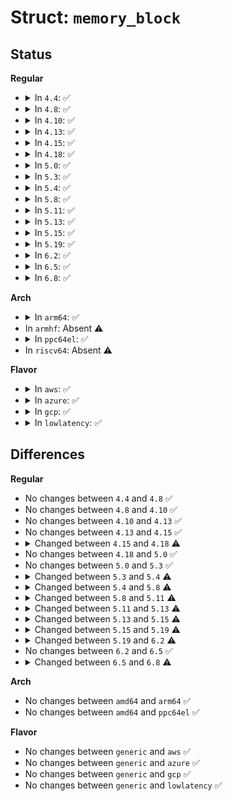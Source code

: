 # Struct: <code>memory_block</code>

## Status
<b>Regular</b>
<ul>
<li>
<details>
<summary>In <code>4.4</code>: ✅</summary>

```c
struct memory_block {
    long unsigned int start_section_nr;
    long unsigned int end_section_nr;
    long unsigned int state;
    int section_count;
    int online_type;
    int phys_device;
    void *hw;
    int (*phys_callback)(struct memory_block *);
    struct device dev;
};
```
</details>
</li>
<li>
<details>
<summary>In <code>4.8</code>: ✅</summary>

```c
struct memory_block {
    long unsigned int start_section_nr;
    long unsigned int end_section_nr;
    long unsigned int state;
    int section_count;
    int online_type;
    int phys_device;
    void *hw;
    int (*phys_callback)(struct memory_block *);
    struct device dev;
};
```
</details>
</li>
<li>
<details>
<summary>In <code>4.10</code>: ✅</summary>

```c
struct memory_block {
    long unsigned int start_section_nr;
    long unsigned int end_section_nr;
    long unsigned int state;
    int section_count;
    int online_type;
    int phys_device;
    void *hw;
    int (*phys_callback)(struct memory_block *);
    struct device dev;
};
```
</details>
</li>
<li>
<details>
<summary>In <code>4.13</code>: ✅</summary>

```c
struct memory_block {
    long unsigned int start_section_nr;
    long unsigned int end_section_nr;
    long unsigned int state;
    int section_count;
    int online_type;
    int phys_device;
    void *hw;
    int (*phys_callback)(struct memory_block *);
    struct device dev;
};
```
</details>
</li>
<li>
<details>
<summary>In <code>4.15</code>: ✅</summary>

```c
struct memory_block {
    long unsigned int start_section_nr;
    long unsigned int end_section_nr;
    long unsigned int state;
    int section_count;
    int online_type;
    int phys_device;
    void *hw;
    int (*phys_callback)(struct memory_block *);
    struct device dev;
};
```
</details>
</li>
<li>
<details>
<summary>In <code>4.18</code>: ✅</summary>

```c
struct memory_block {
    long unsigned int start_section_nr;
    long unsigned int end_section_nr;
    long unsigned int state;
    int section_count;
    int online_type;
    int phys_device;
    void *hw;
    int (*phys_callback)(struct memory_block *);
    struct device dev;
    int nid;
};
```
</details>
</li>
<li>
<details>
<summary>In <code>5.0</code>: ✅</summary>

```c
struct memory_block {
    long unsigned int start_section_nr;
    long unsigned int end_section_nr;
    long unsigned int state;
    int section_count;
    int online_type;
    int phys_device;
    void *hw;
    int (*phys_callback)(struct memory_block *);
    struct device dev;
    int nid;
};
```
</details>
</li>
<li>
<details>
<summary>In <code>5.3</code>: ✅</summary>

```c
struct memory_block {
    long unsigned int start_section_nr;
    long unsigned int end_section_nr;
    long unsigned int state;
    int section_count;
    int online_type;
    int phys_device;
    void *hw;
    int (*phys_callback)(struct memory_block *);
    struct device dev;
    int nid;
};
```
</details>
</li>
<li>
<details>
<summary>In <code>5.4</code>: ✅</summary>

```c
struct memory_block {
    long unsigned int start_section_nr;
    long unsigned int state;
    int section_count;
    int online_type;
    int phys_device;
    void *hw;
    int (*phys_callback)(struct memory_block *);
    struct device dev;
    int nid;
};
```
</details>
</li>
<li>
<details>
<summary>In <code>5.8</code>: ✅</summary>

```c
struct memory_block {
    long unsigned int start_section_nr;
    long unsigned int state;
    int online_type;
    int phys_device;
    struct device dev;
    int nid;
};
```
</details>
</li>
<li>
<details>
<summary>In <code>5.11</code>: ✅</summary>

```c
struct memory_block {
    long unsigned int start_section_nr;
    long unsigned int state;
    int online_type;
    int nid;
    struct device dev;
};
```
</details>
</li>
<li>
<details>
<summary>In <code>5.13</code>: ✅</summary>

```c
struct memory_block {
    long unsigned int start_section_nr;
    long unsigned int state;
    int online_type;
    int nid;
    struct device dev;
    long unsigned int nr_vmemmap_pages;
};
```
</details>
</li>
<li>
<details>
<summary>In <code>5.15</code>: ✅</summary>

```c
struct memory_block {
    long unsigned int start_section_nr;
    long unsigned int state;
    int online_type;
    int nid;
    struct device dev;
    long unsigned int nr_vmemmap_pages;
    struct memory_group *group;
    struct list_head group_next;
};
```
</details>
</li>
<li>
<details>
<summary>In <code>5.19</code>: ✅</summary>

```c
struct memory_block {
    long unsigned int start_section_nr;
    long unsigned int state;
    int online_type;
    int nid;
    struct zone *zone;
    struct device dev;
    long unsigned int nr_vmemmap_pages;
    struct memory_group *group;
    struct list_head group_next;
};
```
</details>
</li>
<li>
<details>
<summary>In <code>6.2</code>: ✅</summary>

```c
struct memory_block {
    long unsigned int start_section_nr;
    long unsigned int state;
    int online_type;
    int nid;
    struct zone *zone;
    struct device dev;
    long unsigned int nr_vmemmap_pages;
    struct memory_group *group;
    struct list_head group_next;
    atomic_long_t nr_hwpoison;
};
```
</details>
</li>
<li>
<details>
<summary>In <code>6.5</code>: ✅</summary>

```c
struct memory_block {
    long unsigned int start_section_nr;
    long unsigned int state;
    int online_type;
    int nid;
    struct zone *zone;
    struct device dev;
    long unsigned int nr_vmemmap_pages;
    struct memory_group *group;
    struct list_head group_next;
    atomic_long_t nr_hwpoison;
};
```
</details>
</li>
<li>
<details>
<summary>In <code>6.8</code>: ✅</summary>

```c
struct memory_block {
    long unsigned int start_section_nr;
    long unsigned int state;
    int online_type;
    int nid;
    struct zone *zone;
    struct device dev;
    struct vmem_altmap *altmap;
    struct memory_group *group;
    struct list_head group_next;
    atomic_long_t nr_hwpoison;
};
```
</details>
</li>
</ul>
<b>Arch</b>
<ul>
<li>
<details>
<summary>In <code>arm64</code>: ✅</summary>

```c
struct memory_block {
    long unsigned int start_section_nr;
    long unsigned int state;
    int section_count;
    int online_type;
    int phys_device;
    void *hw;
    int (*phys_callback)(struct memory_block *);
    struct device dev;
    int nid;
};
```
</details>
</li>
<li>
In <code>armhf</code>: Absent ⚠️
</li>
<li>
<details>
<summary>In <code>ppc64el</code>: ✅</summary>

```c
struct memory_block {
    long unsigned int start_section_nr;
    long unsigned int state;
    int section_count;
    int online_type;
    int phys_device;
    void *hw;
    int (*phys_callback)(struct memory_block *);
    struct device dev;
    int nid;
};
```
</details>
</li>
<li>
In <code>riscv64</code>: Absent ⚠️
</li>
</ul>
<b>Flavor</b>
<ul>
<li>
<details>
<summary>In <code>aws</code>: ✅</summary>

```c
struct memory_block {
    long unsigned int start_section_nr;
    long unsigned int state;
    int section_count;
    int online_type;
    int phys_device;
    void *hw;
    int (*phys_callback)(struct memory_block *);
    struct device dev;
    int nid;
};
```
</details>
</li>
<li>
<details>
<summary>In <code>azure</code>: ✅</summary>

```c
struct memory_block {
    long unsigned int start_section_nr;
    long unsigned int state;
    int section_count;
    int online_type;
    int phys_device;
    void *hw;
    int (*phys_callback)(struct memory_block *);
    struct device dev;
    int nid;
};
```
</details>
</li>
<li>
<details>
<summary>In <code>gcp</code>: ✅</summary>

```c
struct memory_block {
    long unsigned int start_section_nr;
    long unsigned int state;
    int section_count;
    int online_type;
    int phys_device;
    void *hw;
    int (*phys_callback)(struct memory_block *);
    struct device dev;
    int nid;
};
```
</details>
</li>
<li>
<details>
<summary>In <code>lowlatency</code>: ✅</summary>

```c
struct memory_block {
    long unsigned int start_section_nr;
    long unsigned int state;
    int section_count;
    int online_type;
    int phys_device;
    void *hw;
    int (*phys_callback)(struct memory_block *);
    struct device dev;
    int nid;
};
```
</details>
</li>
</ul>

## Differences
<b>Regular</b>
<ul>
<li>
No changes between <code>4.4</code> and <code>4.8</code> ✅
</li>
<li>
No changes between <code>4.8</code> and <code>4.10</code> ✅
</li>
<li>
No changes between <code>4.10</code> and <code>4.13</code> ✅
</li>
<li>
No changes between <code>4.13</code> and <code>4.15</code> ✅
</li>
<li>
<details>
<summary>Changed between <code>4.15</code> and <code>4.18</code> ⚠️</summary>
<ul>
<li>
<b>Field added. </b>
<code>int nid</code>
</li>
</ul>
</details>
</li>
<li>
No changes between <code>4.18</code> and <code>5.0</code> ✅
</li>
<li>
No changes between <code>5.0</code> and <code>5.3</code> ✅
</li>
<li>
<details>
<summary>Changed between <code>5.3</code> and <code>5.4</code> ⚠️</summary>
<ul>
<li>
<b>Field removed. </b>
<code>long unsigned int end_section_nr</code>
</li>
</ul>
</details>
</li>
<li>
<details>
<summary>Changed between <code>5.4</code> and <code>5.8</code> ⚠️</summary>
<ul>
<li>
<b>Field removed. </b>
<code>int section_count</code>
</li>
<li>
<b>Field removed. </b>
<code>void *hw</code>
</li>
<li>
<b>Field removed. </b>
<code>int (*phys_callback)(struct memory_block *)</code>
</li>
</ul>
</details>
</li>
<li>
<details>
<summary>Changed between <code>5.8</code> and <code>5.11</code> ⚠️</summary>
<ul>
<li>
<b>Field removed. </b>
<code>int phys_device</code>
</li>
</ul>
</details>
</li>
<li>
<details>
<summary>Changed between <code>5.11</code> and <code>5.13</code> ⚠️</summary>
<ul>
<li>
<b>Field added. </b>
<code>long unsigned int nr_vmemmap_pages</code>
</li>
</ul>
</details>
</li>
<li>
<details>
<summary>Changed between <code>5.13</code> and <code>5.15</code> ⚠️</summary>
<ul>
<li>
<b>Field added. </b>
<code>struct memory_group *group</code>
</li>
<li>
<b>Field added. </b>
<code>struct list_head group_next</code>
</li>
</ul>
</details>
</li>
<li>
<details>
<summary>Changed between <code>5.15</code> and <code>5.19</code> ⚠️</summary>
<ul>
<li>
<b>Field added. </b>
<code>struct zone *zone</code>
</li>
</ul>
</details>
</li>
<li>
<details>
<summary>Changed between <code>5.19</code> and <code>6.2</code> ⚠️</summary>
<ul>
<li>
<b>Field added. </b>
<code>atomic_long_t nr_hwpoison</code>
</li>
</ul>
</details>
</li>
<li>
No changes between <code>6.2</code> and <code>6.5</code> ✅
</li>
<li>
<details>
<summary>Changed between <code>6.5</code> and <code>6.8</code> ⚠️</summary>
<ul>
<li>
<b>Field added. </b>
<code>struct vmem_altmap *altmap</code>
</li>
<li>
<b>Field removed. </b>
<code>long unsigned int nr_vmemmap_pages</code>
</li>
</ul>
</details>
</li>
</ul>
<b>Arch</b>
<ul>
<li>
No changes between <code>amd64</code> and <code>arm64</code> ✅
</li>
<li>
No changes between <code>amd64</code> and <code>ppc64el</code> ✅
</li>
</ul>
<b>Flavor</b>
<ul>
<li>
No changes between <code>generic</code> and <code>aws</code> ✅
</li>
<li>
No changes between <code>generic</code> and <code>azure</code> ✅
</li>
<li>
No changes between <code>generic</code> and <code>gcp</code> ✅
</li>
<li>
No changes between <code>generic</code> and <code>lowlatency</code> ✅
</li>
</ul>

